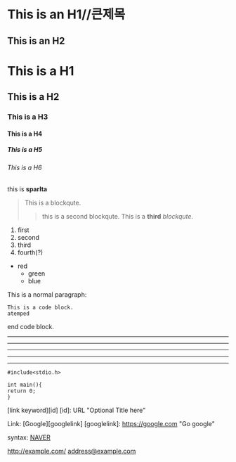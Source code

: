 This is an H1//큰제목
=============

This is an H2
-------------

# This is a H1
## This is a H2
### This is a H3
#### This is a H4 
##### This is a H5
###### This is a H6

this is **sparlta**

> This is a blockqute.
>>this is a second blockqute.
 This is a **third** *blockqute*.


1. first
2. second
3. third
4. fourth(?)

* red
  * green
  * blue

This is a normal paragraph:

    This is a code block.
    atemped
end code block.

* * *
***
*****
- - -

---------------------------------------
    #include<stdio.h>
    
    int main(){
    return 0;
    }


[link keyword][id]
[id]: URL "Optional Title here"

Link: [Google][googlelink]
[googlelink]: https://google.com "Go google"

syntax: [NAVER](https://www.naver.com)

<http://example.com/>
<address@example.com>
